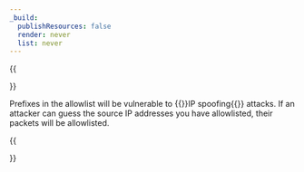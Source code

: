 ```yaml
---
_build:
  publishResources: false
  render: never
  list: never
---
```


{{<Aside type="warning" header="Important">}}

Prefixes in the allowlist will be vulnerable to {{<glossary-tooltip term_id="IP spoofing">}}IP spoofing{{</glossary-tooltip>}} attacks. If an attacker can guess the source IP addresses you have allowlisted, their packets will be allowlisted.

{{</Aside>}}
